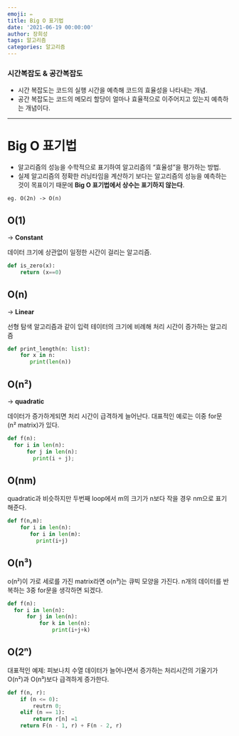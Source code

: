 ```yaml
---
emoji: ✏️
title: Big O 표기법
date: '2021-06-19 00:00:00'
author: 장희성
tags: 알고리즘
categories: 알고리즘
---
```


### 시간복잡도 & 공간복잡도

- 시간 복잡도는 코드의 실행 시간을 예측해 코드의 효율성을 나타내는 개념.
- 공간 복잡도는 코드의 메모리 할당이 얼마나 효율적으로 이주어지고 있는지 예측하는 개념이다.
<hr>

# Big O 표기법

- 알고리즘의 성능을 수학적으로 표기하여 알고리즘의 “효율성”을 평가하는 방법.
- 실제 알고리즘의 정확한 러닝타임을 계산하기 보다는 알고리즘의 성능을 예측하는 것이 목표이기 때문에 **Big O 표기법에서 상수는 표기하지 않는다**.

`eg. O(2n) -> O(n)`

## O(1)

-> **Constant**

데이터 크기에 상관없이 일정한 시간이 걸리는 알고리즘.

```python
def is_zero(x):
    return (x==0)
```

## O(n)

-> **Linear**

선형 탐색 알고리즘과 같이 입력 테이터의 크기에 비례해 처리 시간이 증가하는 알고리즘

```python
def print_length(n: list):
    for x in n:
       print(len(n))
```

## O(n²)

-> **quadratic**

데이터가 증가하게되면 처리 시간이 급격하게 늘어난다.
대표적인 예로는 이중 for문 (n² matrix)가 있다.

```python
def f(n):
  for i in len(n):
      for j in len(n):
        print(i + j);
```

## O(nm)

quadratic과 비슷하지만 두번째 loop에서 m의 크기가 n보다 작을 경우 nm으로 표기해준다.

```python
def f(n,m):
    for i in len(n):
       for i in len(m):
         print(i+j)
```

## O(n³)

o(n²)이 가로 세로를 가진 matrix라면 o(n³)는 큐빅 모양을 가진다. n개의 데이터를 반복하는 3중 for문을 생각하면 되겠다.

```python
def f(n):
  for i in len(n):
      for j in len(n):
          for k in len(n):
              print(i+j+k)
```

## O(2ⁿ)

대표적인 예제: 피보나치 수열
데이터가 늘어나면서 증가하는 처리시간의 기울기가 O(n²)과 O(n³)보다 급격하게 증가한다.

```python
def f(n, r):
    if (n <= 0):
        reutrn 0;
    elif (n == 1):
        return r[n] =1
    return F(n - 1, r) + F(n - 2, r)
```

```toc

```
